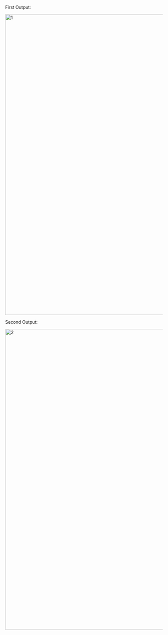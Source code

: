 First Output:

<img width="960" alt="1" src="https://github.com/chinmayjain4044/21051392_AI/assets/149926870/8bbd634e-dbab-41fe-bd04-bf3106df1f30">

Second Output:


<img width="960" alt="2" src="https://github.com/chinmayjain4044/21051392_AI/assets/149926870/c3fa63fe-05db-412f-85be-6a8ad41ce0a6">


